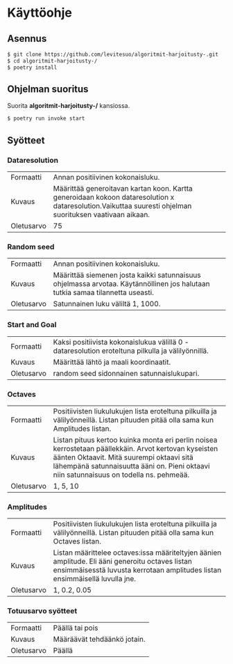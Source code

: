 # Käyttöohje

## Asennus

```bash
$ git clone https://github.com/levitesuo/algoritmit-harjoitusty-.git
$ cd algoritmit-harjoitusty-/
$ poetry install
```

## Ohjelman suoritus

Suorita **algoritmit-harjoitusty-/** kansiossa.

```bash
$ poetry run invoke start
```

## Syötteet

### Dataresolution

|  	|  	|
|---	|---	|
| Formaatti 	| Annan positiivinen kokonaisluku. 	|
| Kuvaus 	| Määrittää generoitavan kartan koon. Kartta generoidaan kokoon dataresolution x dataresolution.Vaikuttaa suuresti ohjelman suorituksen vaativaan aikaan. 	|
| Oletusarvo 	| 75 	|

### Random seed

|  	|  	|
|---	|---	|
| Formaatti 	| Annan positiivinen kokonaisluku. 	|
| Kuvaus 	| Määrittää siemenen josta kaikki satunnaisuus ohjelmassa arvotaa. Käytännöllinen jos halutaan tutkia samaa tilannetta useasti. 	|
| Oletusarvo 	| Satunnainen luku väliltä 1, 1000. 	|

### Start and Goal

|  	|  	|
|---	|---	|
| Formaatti 	| Kaksi positiivista kokonaislukua välillä 0 - dataresolution eroteltuna pilkulla ja välilyönnillä. 	|
| Kuvaus 	| Määrittää lähtö ja maali koordinaatit. 	|
| Oletusarvo 	| random seed sidonnainen satunnaislukupari. 	|

### Octaves

|  	|  	|
|---	|---	|
| Formaatti 	| Positiivisten liukulukujen lista eroteltuna pilkuilla ja välilyönneillä. Listan pituuden pitää olla sama kun Amplitudes listan. 	|
| Kuvaus 	| Listan pituus kertoo kuinka monta eri perlin noisea kerrostetaan päällekkäin. Arvot kertovan kyseisten äänten Oktaavit. Mitä suurempi oktaavi sitä lähempänä satunnaisuutta ääni on. Pieni oktaavi niin satunnaisuus on todella ns. pehmeää. 	|
| Oletusarvo 	| 1, 5, 10 	|

### Amplitudes

|  	|  	|
|---	|---	|
| Formaatti 	| Positiivisten liukulukujen lista eroteltuna pilkuilla ja välilyönneillä. Listan pituuden pitää olla sama kun Octaves listan. 	|
| Kuvaus 	| Listan määrittelee octaves:issa määriteltyjen äänien amplitude.  Eli ääni generoitu octaves listan ensimmäisesstä luvusta kerrotaan amplitudes listan ensimmäisellä luvulla jne. 	|
| Oletusarvo 	| 1, 0.2, 0.05 	|

### Totuusarvo syötteet

|  	|  	|
|---	|---	|
| Formaatti 	| Päällä tai pois 	|
| Kuvaus 	| Määräävät tehdäänkö jotain. 	|
| Oletusarvo 	| Päällä 	|